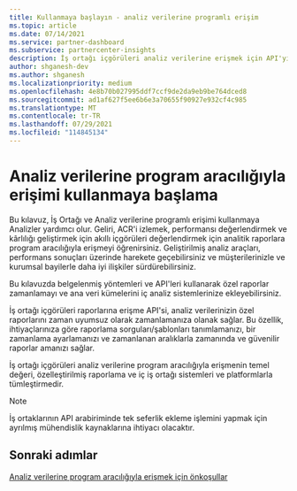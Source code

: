 ```yaml
---
title: Kullanmaya başlayın - analiz verilerine programlı erişim
ms.topic: article
ms.date: 07/14/2021
ms.service: partner-dashboard
ms.subservice: partnercenter-insights
description: İş ortağı içgörüleri analiz verilerine erişmek için API'yi kullanmayı öğrenin.
author: shganesh-dev
ms.author: shganesh
ms.localizationpriority: medium
ms.openlocfilehash: 4e8b70b027995ddf7ccf9de2da9eb9be764dced8
ms.sourcegitcommit: ad1af627f5ee6b6e3a70655f90927e932cf4c985
ms.translationtype: MT
ms.contentlocale: tr-TR
ms.lasthandoff: 07/29/2021
ms.locfileid: "114845134"
---
```

# <a name="get-started-with-programmatic-access-to-analytics-data"></a>Analiz verilerine program aracılığıyla erişimi kullanmaya başlama

Bu kılavuz, İş Ortağı ve Analiz verilerine programlı erişimi kullanmaya Analizler yardımcı olur. Geliri, ACR'i izlemek, performansı değerlendirmek ve kârlılığı geliştirmek için akıllı içgörüleri değerlendirmek için analitik raporlara program aracılığıyla erişmeyi öğrenirsiniz. Geliştirilmiş analiz araçları, performans sonuçları üzerinde harekete geçebilirsiniz ve müşterilerinizle ve kurumsal bayilerle daha iyi ilişkiler sürdürebilirsiniz.  

Bu kılavuzda belgelenmiş yöntemleri ve API'leri kullanarak özel raporlar zamanlamayı ve ana veri kümelerini iç analiz sistemlerinize ekleyebilirsiniz.

İş ortağı içgörüleri raporlarına erişme API'si, analiz verilerinizin özel raporlarını zaman uyumsuz olarak zamanlamanıza olanak sağlar. Bu özellik, ihtiyaçlarınıza göre raporlama sorguları/şablonları tanımlamanızı, bir zamanlama ayarlamanızı ve zamanlanan aralıklarla zamanında ve güvenilir raporlar amanızı sağlar.

İş ortağı içgörüleri analiz verilerine program aracılığıyla erişmenin temel değeri, özelleştirilmiş raporlama ve iç iş ortağı sistemleri ve platformlarla tümleştirmedir.

> [!NOTE]
> İş ortaklarının API arabiriminde tek seferlik ekleme işlemini yapmak için ayrılmış mühendislik kaynaklarına ihtiyacı olacaktır.

## <a name="next-steps"></a>Sonraki adımlar

[Analiz verilerine program aracılığıyla erişmek için önkoşullar](insights-programmatic-prerequisites.md)